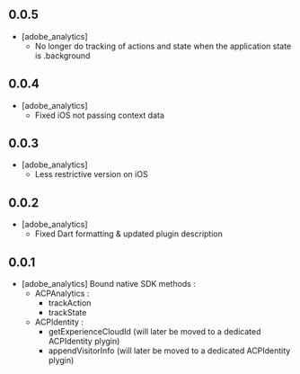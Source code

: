 ## 0.0.5

* [adobe_analytics]
  * No longer do tracking of actions and state when the application state is .background

## 0.0.4

* [adobe_analytics]
  * Fixed iOS not passing context data

## 0.0.3

* [adobe_analytics]
  * Less restrictive version on iOS

## 0.0.2

* [adobe_analytics]
  * Fixed Dart formatting & updated plugin description 

## 0.0.1

* [adobe_analytics] Bound native SDK methods :
  * ACPAnalytics :
    * trackAction
    * trackState
  * ACPIdentity :
    * getExperienceCloudId (will later be moved to a dedicated ACPIdentity plygin)
    * appendVisitorInfo (will later be moved to a dedicated ACPIdentity plygin)
